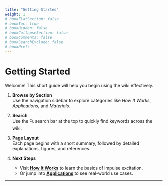 ```yaml
---
title: "Getting Started"
weight: 1
# bookFlatSection: false
# bookToc: true
# bookHidden: false
# bookCollapseSection: false
# bookComments: false
# bookSearchExclude: false
# bookHref: ''
---
```


# Getting Started

Welcome! This short guide will help you begin using the wiki effectively.  

1. **Browse by Section**  
   Use the navigation sidebar to explore categories like *How It Works*, *Applications*, and *Materials*.  

2. **Search**  
   Use the 🔍 search bar at the top to quickly find keywords across the wiki.  

3. **Page Layout**  
   Each page begins with a short summary, followed by detailed explanations, figures, and references.  

4. **Next Steps**  
   - Visit **[How It Works](/wiki/docs/how-it-works/)** to learn the basics of impulse excitation.  
   - Or jump into **[Applications](/wiki/docs/applications/)** to see real-world use cases.  

---


